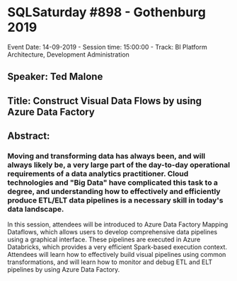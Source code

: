 # SQLSaturday #898 - Gothenburg 2019
Event Date: 14-09-2019 - Session time: 15:00:00 - Track: BI Platform Architecture, Development  Administration
## Speaker: Ted Malone
## Title: Construct Visual Data Flows by using Azure Data Factory
## Abstract:
### Moving and transforming data has always been, and will always likely be, a very large part of the day-to-day operational requirements of a data analytics practitioner.  Cloud technologies and "Big Data" have complicated this task to a degree, and understanding how to effectively and efficiently produce ETL/ELT data pipelines is a necessary skill in today's data landscape. 

In this session, attendees will be introduced to Azure Data Factory Mapping Dataflows, which allows users to develop comprehensive data pipelines using a graphical interface. These pipelines are executed in Azure Databricks, which provides a very efficient Spark-based execution context. Attendees will learn how to effectively build visual pipelines using common transformations, and will learn how to monitor and debug ETL and ELT pipelines by using Azure Data Factory.
